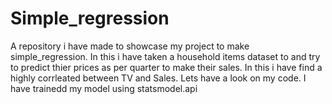 # Simple_regression
A repository i have made to showcase my project to make simple_regression.
In this i have taken a household items dataset to and try to predict thier prices as per quarter to make their sales.
In this i have find a highly corrleated between TV  and Sales.
Lets have a look on my code.
I have trainedd my model using statsmodel.api
